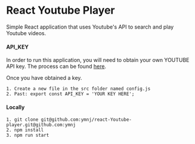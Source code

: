 # React Youtube Player

Simple React application that uses Youtube's API to search and play Youtube videos. 

#### API_KEY

In order to run this application, you will need to obtain your own YOUTUBE API key. The process can be found [here](https://developers.google.com/youtube/v3/getting-started). 

Once you have obtained a key.
```
1. Create a new file in the src folder named config.js
2. Past: export const API_KEY = 'YOUR KEY HERE'; 
```

#### Locally
```
1. git clone git@github.com:ymnj/react-Youtube-player.git@github.com:ymnj
2. npm install
3. npm run start
```

